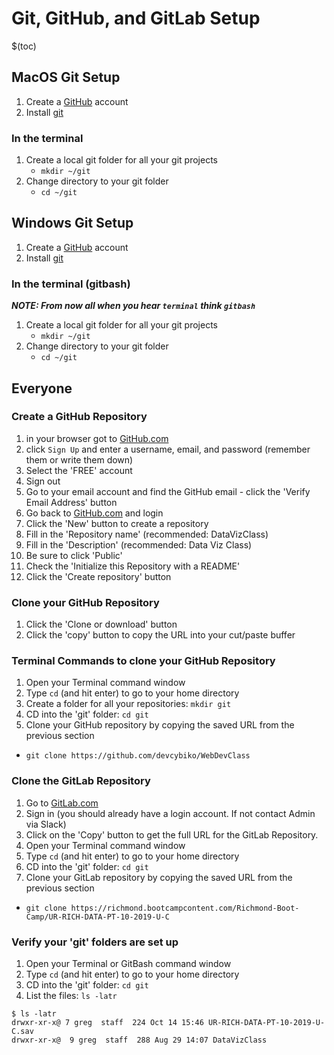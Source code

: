 # Git, GitHub, and GitLab Setup

$(toc)

## MacOS Git Setup

1. Create a [GitHub](https://github.com) account
2. Install [git](https://coolestguidesontheplanet.com/install-git-macos/)

### In the terminal

1. Create a local git folder for all your git projects
	- `mkdir ~/git`
1. Change directory to your git folder
	- `cd ~/git`

## Windows Git Setup

1. Create a [GitHub](https://github.com/) account
2. Install [git](https://gitforwindows.org/)

### In the terminal (gitbash)

_**NOTE: From now all when you hear `terminal` think `gitbash`**_

1. Create a local git folder for all your git projects
	- `mkdir ~/git`
1. Change directory to your git folder
	- `cd ~/git`

## Everyone

### Create a GitHub Repository

1. in your browser got to [GitHub.com](http://github.com)
2. click `Sign Up` and enter a username, email, and password (remember them or write them down)
3. Select the 'FREE' account
3. Sign out
4. Go to your email account and find the GitHub email - click the 'Verify Email Address' button
5. Go back to [GitHub.com](https://github.com/) and login
6. Click the 'New' button to create a repository
7. Fill in the 'Repository name' (recommended: DataVizClass)
8. Fill in the 'Description' (recommended: Data Viz Class)
9. Be sure to click 'Public'
10. Check the 'Initialize this Repository with a README'
11. Click the 'Create repository' button

### Clone your GitHub Repository

1. Click the 'Clone or download' button
2. Click the 'copy' button to copy the URL into your cut/paste buffer

### Terminal Commands to clone your GitHub Repository

1. Open your Terminal command window
2. Type `cd` (and hit enter) to go to your home directory
3. Create a folder for all your repositories: `mkdir git`
4. CD into the 'git' folder: `cd git`
5. Clone your GitHub repository by copying the saved URL from the previous section
 - `git clone https://github.com/devcybiko/WebDevClass`

### Clone the GitLab Repository

1. Go to [GitLab.com](https://richmond.bootcampcontent.com/Richmond-Boot-Camp/UR-RICH-DATA-PT-10-2019-U-C)
2. Sign in (you should already have a login account. If not contact Admin via Slack)
3. Click on the 'Copy' button to get the full URL for the GitLab Repository.
4. Open your Terminal command window
2. Type `cd` (and hit enter) to go to your home directory
3. CD into the 'git' folder: `cd git`
4. Clone your GitLab repository by copying the saved URL from the previous section
 - `git clone https://richmond.bootcampcontent.com/Richmond-Boot-Camp/UR-RICH-DATA-PT-10-2019-U-C`

### Verify your 'git' folders are set up

1. Open your Terminal or GitBash command window
2. Type `cd` (and hit enter) to go to your home directory
3. CD into the 'git' folder: `cd git`
4. List the files: `ls -latr`

```
$ ls -latr
drwxr-xr-x@ 7 greg  staff  224 Oct 14 15:46 UR-RICH-DATA-PT-10-2019-U-C.sav
drwxr-xr-x@  9 greg  staff  288 Aug 29 14:07 DataVizClass
```
<!--stackedit_data:
eyJoaXN0b3J5IjpbLTE4MjkzMTY5NzUsMTY0Njc0Mzg1MCw2OT
Q4MTA2NTUsMTQyODg4NTkzMl19
-->